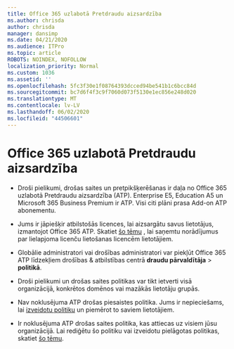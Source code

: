 ```yaml
---
title: Office 365 uzlabotā Pretdraudu aizsardzība
ms.author: chrisda
author: chrisda
manager: dansimp
ms.date: 04/21/2020
ms.audience: ITPro
ms.topic: article
ROBOTS: NOINDEX, NOFOLLOW
localization_priority: Normal
ms.custom: 1036
ms.assetid: ''
ms.openlocfilehash: 5fc3f30e1f08764393dcced94be541b1c6bcc84d
ms.sourcegitcommit: bc7d6f4f3c9f7060d073f5130e1ec856e248d020
ms.translationtype: MT
ms.contentlocale: lv-LV
ms.lasthandoff: 06/02/2020
ms.locfileid: "44506601"
---
```

# <a name="office-365-advanced-threat-protection"></a>Office 365 uzlabotā Pretdraudu aizsardzība

- Droši pielikumi, drošas saites un pretpikšķerēšanas ir daļa no Office 365 uzlabotā Pretdraudu aizsardzība (ATP). Enterprise E5, Education A5 un Microsoft 365 Business Premium ir ATP. Visi citi plāni prasa Add-on ATP abonementu.

- Jums ir jāpiešķir atbilstošās licences, lai aizsargātu savus lietotājus, izmantojot Office 365 ATP. Skatiet [šo tēmu](https://docs.microsoft.com/microsoft-365/admin/add-users/add-users) , lai saņemtu norādījumus par lielapjoma licenču lietošanas licencēm lietotājiem.

- Globālie administratori vai drošības administratori var piekļūt Office 365 ATP līdzekļiem drošības & atbilstības centrā **draudu pārvaldītāja** \> **politikā**.

- Droši pielikumi un drošas saites politikas var tikt ietverti visā organizācijā, konkrētos domēnos vai mazākās lietotāju grupās.

- Nav noklusējuma ATP drošas piesaistes politika. Jums ir nepieciešams, lai [izveidotu politiku](https://docs.microsoft.com/microsoft-365/security/office-365-security/set-up-atp-safe-attachments-policies) un piemērot to saviem lietotājiem.

- Ir noklusējuma ATP drošas saites politika, kas attiecas uz visiem jūsu organizācijā. Lai rediģētu šo politiku vai izveidotu pielāgotas politikas, skatiet [šo tēmu](https://docs.microsoft.com/microsoft-365/security/office-365-security/set-up-atp-safe-links-policies).
